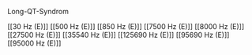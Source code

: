 Long-QT-Syndrom

[[30 Hz (E)]]
[[500 Hz (E)]]
[[850 Hz (E)]]
[[7500 Hz (E)]]
[[8000 Hz (E)]]
[[27500 Hz (E)]]
[[35540 Hz (E)]]
[[125690 Hz (E)]]
[[95690 Hz (E)]]
[[95000 Hz (E)]]